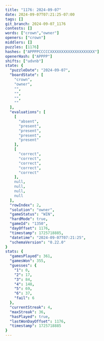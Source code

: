 ```yaml
---
title: "1176: 2024-09-07"
date: 2024-09-07T07:21:25-07:00
tags: []
git_branch: 2024-09-07_1176
contests: []
words: ["crown","owner"]
openers: ["crown"]
middlers: []
puzzles: [1176]
hashes: ["APPPPCCCCCXXXXXXXXXXXXXXXXXXXX"]
openerHash: ["APPPP"]
shifts: ["udvnb"]
state: {
  "puzzleDate": "2024-09-07",
  "boardState": [
    "crown",
    "owner",
    "",
    "",
    "",
    ""
  ],
  "evaluations": [
    [
      "absent",
      "present",
      "present",
      "present",
      "present"
    ],
    [
      "correct",
      "correct",
      "correct",
      "correct",
      "correct"
    ],
    null,
    null,
    null,
    null
  ],
  "rowIndex": 2,
  "solution": "owner",
  "gameStatus": "WIN",
  "hardMode": true,
  "gameId": "1350",
  "dayOffset": 1176,
  "timestamp": 1725718885,
  "datetime": "2024-09-07T07:21:25",
  "schemaVersion": "0.22.0"
}
stats: {
  "gamesPlayed": 361,
  "gamesWon": 355,
  "guesses": {
    "1": 0,
    "2": 17,
    "3": 84,
    "4": 148,
    "5": 69,
    "6": 37,
    "fail": 6
  },
  "currentStreak": 4,
  "maxStreak": 36,
  "hasPlayed": true,
  "lastWonDayOffset": 1176,
  "timestamp": 1725718885
}
---
```

<!-- more -->
